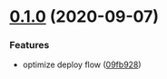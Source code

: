# [0.1.0](https://github.com/serverless-components/tencent-nestjs/compare/v0.0.1...v0.1.0) (2020-09-07)


### Features

* optimize deploy flow ([09fb928](https://github.com/serverless-components/tencent-nestjs/commit/09fb928be484fed80250b4276ab86780a3ffd098))
